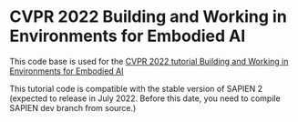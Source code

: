 # CVPR 2022 Building and Working in Environments for Embodied AI
This code base is used for the [CVPR 2022 tutorial Building and Working in Environments for Embodied AI](https://ai-workshops.github.io/building-and-working-in-environments-for-embodied-ai-cvpr-2022/)

This tutorial code is compatible with the stable version of SAPIEN 2 (expected
to release in July 2022. Before this date, you need to compile SAPIEN dev branch
from source.)
